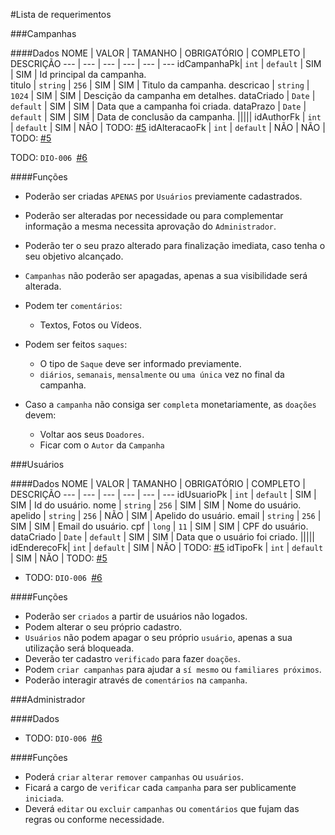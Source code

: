 #Lista de requerimentos


###Campanhas

####Dados
 NOME       | VALOR      | TAMANHO   | OBRIGATÓRIO | COMPLETO | DESCRIÇÃO 
 ---        | ---        | ---       | ---         | ---      | --- 
idCampanhaPk| `int`      | `default` | SIM         | SIM      | Id principal da campanha.  
titulo      | `string`   | `256`     | SIM         | SIM      | Titulo da campanha.
descricao   | `string`   | `1024`    | SIM         | SIM      | Descição da campanha em detalhes.
dataCriado  | `Date`     | `default` | SIM         | SIM      | Data que a campanha foi criada.
dataPrazo   | `Date`     | `default` | SIM         | SIM      | Data de conclusão da campanha.
|||||
idAuthorFk      | `int`  | `default` | SIM         | NÃO      | TODO: [#5](https://github.com/beckerin/donate.io/issues/5)
idAlteracaoFk   | `int`  | `default` | NÃO         | NÃO      | TODO: [#5](https://github.com/beckerin/donate.io/issues/5)

TODO: `DIO-006 `[#6](https://github.com/beckerin/donate.io/issues/6)

####Funções
- Poderão ser criadas `APENAS` por `Usuários` previamente cadastrados.
- Poderão ser alteradas por necessidade ou para complementar informação a mesma necessita aprovação do `Administrador`.
- Poderão ter o seu prazo alterado para finalização imediata, caso tenha o seu objetivo alcançado.
- `Campanhas` não poderão ser apagadas, apenas a sua visibilidade será alterada.


- Podem ter `comentários`:
  - Textos, Fotos ou Vídeos.


- Podem ser feitos `saques`:
  - O tipo de `Saque` deve ser informado previamente.
  - `diários`, `semanais`, `mensalmente` ou `uma única` vez no final da campanha.


- Caso a `campanha` não consiga ser `completa` monetariamente, as `doações` devem:
  - Voltar aos seus `Doadores`.
  - Ficar com o `Autor` da `Campanha`


###Usuários

####Dados
NOME        | VALOR      | TAMANHO   | OBRIGATÓRIO | COMPLETO | DESCRIÇÃO
 ---        | ---        | ---       | ---         | ---      | --- 
idUsuarioPk | `int`      | `default` | SIM         | SIM      | Id do usuário.
nome        | `string`   | `256`     | SIM         | SIM      | Nome do usuário.
apelido     | `string`   | `256`     | NÃO         | SIM      | Apelido do usuário.
email       | `string`   | `256`     | SIM         | SIM      | Email do usuário.
cpf         | `long`     | `11`      | SIM         | SIM      | CPF do usuário.
dataCriado  | `Date`     | `default` | SIM         | SIM      | Data que o usuário foi criado.
|||||
idEnderecoFk| `int`      | `default` | SIM         | NÃO      | TODO: [#5](https://github.com/beckerin/donate.io/issues/5)
idTipoFk    | `int`      | `default` | SIM         | NÃO      | TODO: [#5](https://github.com/beckerin/donate.io/issues/5)

- TODO: `DIO-006 `[#6](https://github.com/beckerin/donate.io/issues/6)


####Funções
- Poderão ser `criados` a partir de usuários não logados.
- Podem alterar o seu próprio cadastro.
- `Usuários` não podem apagar o seu próprio `usuário`, apenas a sua utilização será bloqueada.
- Deverão ter cadastro `verificado` para fazer `doações`.
- Podem `criar campanhas` para ajudar a `sí mesmo` ou `familiares próximos`.
- Poderão interagir através de `comentários` na `campanha`.



###Administrador

####Dados
- TODO: `DIO-006 `[#6](https://github.com/beckerin/donate.io/issues/6)


####Funções
- Poderá `criar` `alterar` `remover` `campanhas` ou `usuários`.
- Ficará a cargo de `verificar` cada `campanha` para ser publicamente `iniciada`.
- Deverá `editar` ou `excluir` `campanhas` ou `comentários` que fujam das regras ou conforme necessidade.